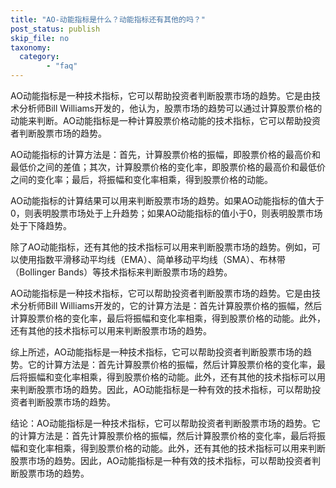 ```yaml
---
title: "AO-动能指标是什么？动能指标还有其他的吗？"
post_status: publish
skip_file: no
taxonomy:
  category:
        - "faq"
---
```


AO动能指标是一种技术指标，它可以帮助投资者判断股票市场的趋势。它是由技术分析师Bill Williams开发的，他认为，股票市场的趋势可以通过计算股票价格的动能来判断。AO动能指标是一种计算股票价格动能的技术指标，它可以帮助投资者判断股票市场的趋势。

AO动能指标的计算方法是：首先，计算股票价格的振幅，即股票价格的最高价和最低价之间的差值；其次，计算股票价格的变化率，即股票价格的最高价和最低价之间的变化率；最后，将振幅和变化率相乘，得到股票价格的动能。

AO动能指标的计算结果可以用来判断股票市场的趋势。如果AO动能指标的值大于0，则表明股票市场处于上升趋势；如果AO动能指标的值小于0，则表明股票市场处于下降趋势。

除了AO动能指标，还有其他的技术指标可以用来判断股票市场的趋势。例如，可以使用指数平滑移动平均线（EMA）、简单移动平均线（SMA）、布林带（Bollinger Bands）等技术指标来判断股票市场的趋势。

AO动能指标是一种技术指标，它可以帮助投资者判断股票市场的趋势。它是由技术分析师Bill Williams开发的，它的计算方法是：首先计算股票价格的振幅，然后计算股票价格的变化率，最后将振幅和变化率相乘，得到股票价格的动能。此外，还有其他的技术指标可以用来判断股票市场的趋势。

综上所述，AO动能指标是一种技术指标，它可以帮助投资者判断股票市场的趋势。它的计算方法是：首先计算股票价格的振幅，然后计算股票价格的变化率，最后将振幅和变化率相乘，得到股票价格的动能。此外，还有其他的技术指标可以用来判断股票市场的趋势。因此，AO动能指标是一种有效的技术指标，可以帮助投资者判断股票市场的趋势。

结论：AO动能指标是一种技术指标，它可以帮助投资者判断股票市场的趋势。它的计算方法是：首先计算股票价格的振幅，然后计算股票价格的变化率，最后将振幅和变化率相乘，得到股票价格的动能。此外，还有其他的技术指标可以用来判断股票市场的趋势。因此，AO动能指标是一种有效的技术指标，可以帮助投资者判断股票市场的趋势。
